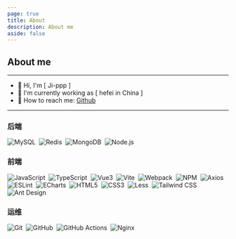 ```yaml
---
page: true
title: About
description: About me
aside: false
---
```


## About me

---

-   👋 Hi, I'm [ Ji-ppp ]
-   🚀️ I'm currently working as [ hefei in China ]
-   📮️ How to reach me: [Github](https://github.com/Jippp)

---

### 后端

<p>
  <!-- <img src="https://img.shields.io/badge/-Go-DCDCDC?logo=Go&logoColor=00ADD8" alt="Go" style="display: inline-block;" />&nbsp; -->
  <img src="https://img.shields.io/badge/-MySQL-4479A1?logo=MySQL&logoColor=FFF" alt="MySQL" style="display: inline-block;" />&nbsp;
  <img src="https://img.shields.io/badge/-Redis-DC382D?logo=Redis&logoColor=FFF" alt="Redis" style="display: inline-block;" />&nbsp;
  <img src="https://img.shields.io/badge/-MongoDB-47A248?logo=MongoDB&logoColor=FFF" alt="MongoDB" style="display: inline-block;" />&nbsp;
  <!-- <img src="https://img.shields.io/badge/-ElasticSearch-005571?logo=ElasticSearch&logoColor=FFF" alt="ElasticSearch" style="display: inline-block;" />&nbsp; -->
  <!-- <img src="https://img.shields.io/badge/-Logstash-A9A9A9?logo=Logstash&logoColor=005571" alt="Logstash" style="display: inline-block;" />&nbsp; -->
  <!-- <img src="https://img.shields.io/badge/-Kibana-A9A9A9?logo=Kibana&logoColor=005571" alt="Kibana" style="display: inline-block;" />&nbsp; -->
  <!-- <img src="https://img.shields.io/badge/-JWT-000?logo=JSON-Web-Tokens&logoColor=FFF" alt="JWT" style="display: inline-block;" />&nbsp; -->
  <!-- <img src="https://img.shields.io/badge/-JSON-000?logo=JSON&logoColor=FFF" alt="JSON" style="display: inline-block;" />&nbsp; -->
  <img src="https://img.shields.io/badge/-Node.js-D3D3D3?logo=Node.js&logoColor=339933" alt="Node.js" style="display: inline-block;" />&nbsp;
  <!-- <img src="https://img.shields.io/badge/-Python-A9A9A9?logo=Python&logoColor=3776AB" alt="Python" style="display: inline-block;" />&nbsp; -->
  <!-- <img src="https://img.shields.io/badge/-Spring-6DB33F?logo=Spring&logoColor=FFF" alt="Spring" style="display: inline-block;" />&nbsp; -->
  <!-- <img src="https://img.shields.io/badge/-Spring%20Boot-6DB33F?logo=Spring-Boot&logoColor=FFF" alt="Spring Boot" style="display: inline-block;" />&nbsp; -->
  <!-- <img src="https://img.shields.io/badge/-MariaDB-A9A9A9?logo=MariaDB&logoColor=003545" alt="MariaDB" style="display: inline-block;" />&nbsp; -->
  <!-- <img src="https://img.shields.io/badge/-PostgreSQL-C0C0C0?logo=PostgreSQL&logoColor=4169E1" alt="PostgreSQL" style="display: inline-block;" />&nbsp; -->
  <!-- <img src="https://img.shields.io/badge/-Oracle-C0C0C0?logo=Oracle&logoColor=F80000" alt="Oracle" style="display: inline-block;" />&nbsp; -->
  <!-- <img src="https://img.shields.io/badge/-Microsoft%20SQL%20Server-D3D3D3?logo=Microsoft-SQL-Server&logoColor=CC2927" alt="Microsoft SQL Server" style="display: inline-block;" />&nbsp; -->
  <!-- <img src="https://img.shields.io/badge/-RabbitMQ-FF6600?logo=RabbitMQ&logoColor=FFF" alt="RabbitMQ" style="display: inline-block;" />&nbsp; -->
  <!-- <img src="https://img.shields.io/badge/-Solr-D9411E?logo=Apache-Solr&logoColor=FFF" alt="Solr" style="display: inline-block;" />&nbsp; -->
  <!-- <img src="https://img.shields.io/badge/-Kafka-C0C0C0?logo=Apache-Kafka&logoColor=231F20" alt="Kafka" style="display: inline-block;" />&nbsp; -->
  <!-- <img src="https://img.shields.io/badge/-Consul-F24C53?logo=Consul&logoColor=FFF" alt="Consul" style="display: inline-block;" />&nbsp; -->
  <!-- <img src="https://img.shields.io/badge/-Tomcat-F8DC75?logo=Apache-Tomcat&logoColor=000" alt="Tomcat" style="display: inline-block;" />&nbsp; -->
  <!-- <img src="https://img.shields.io/badge/-JUnit5-25A162?logo=JUnit5&logoColor=FFF" alt="JUnit5" style="display: inline-block;" />&nbsp; -->
  <!-- <img src="https://img.shields.io/badge/-Liquibase-2962FF?logo=Liquibase&logoColor=FFF" alt="Liquibase" style="display: inline-block;" />&nbsp; -->
  <!-- <img src="https://img.shields.io/badge/-Maven-C71A36?logo=Apache-Maven&logoColor=FFF" alt="Maven" style="display: inline-block;" />&nbsp; -->
  <!-- <img src="https://img.shields.io/badge/-Gradle-D3D3D3?logo=Gradle&logoColor=02303A" alt="Gradle" style="display: inline-block;" />&nbsp; -->
  <!-- <img src="https://img.shields.io/badge/-Spring%20Security-6DB33F?logo=Spring-Security&logoColor=FFF" alt="Spring Security" style="display: inline-block;" />&nbsp; -->
  <!-- <img src="https://img.shields.io/badge/-Hibernate-59666C?logo=Hibernate&logoColor=FFF" alt="Hibernate" style="display: inline-block;" />&nbsp; -->
  <!-- <img src="https://img.shields.io/badge/-Java-F78C40?logo=OpenJDK&logoColor=FFF" alt="Java" style="display: inline-block;" />&nbsp; -->
  <!-- <img src="https://img.shields.io/badge/-Android-C0C0C0?logo=Android&logoColor=3DDC84" alt="Android" style="display: inline-block;" />&nbsp; -->
  <!-- <img src="https://img.shields.io/badge/-GraphQL-FFF?logo=GraphQL&logoColor=E10098" alt="GraphQL" style="display: inline-block;" />&nbsp; -->
</p>

### 前端

<p>
  <img src="https://img.shields.io/badge/-JavaScript-A9A9A9?logo=JavaScript&logoColor=F7DF1E" alt="JavaScript" style="display: inline-block;" />&nbsp;
  <img src="https://img.shields.io/badge/-TypeScript-C0C0C0?logo=TypeScript&logoColor=3178C6" alt="TypeScript" style="display: inline-block;" />&nbsp;
  <img src="https://img.shields.io/badge/-Vue3-C0C0C0?logo=Vue.js&logoColor=4FC08D" alt="Vue3" style="display: inline-block;" />&nbsp;
  <img src="https://img.shields.io/badge/-Vite-D3D3D3?logo=Vite&logoColor=646CFF" alt="Vite" style="display: inline-block;" />&nbsp;
  <img src="https://img.shields.io/badge/-Webpack-D3D3D3?logo=Webpack&logoColor=8DD6F9" alt="Webpack" style="display: inline-block;" />&nbsp;
  <img src="https://img.shields.io/badge/-NPM-C0C0C0?logo=npm&logoColor=CB3837" alt="NPM" style="display: inline-block;" />&nbsp;
  <img src="https://img.shields.io/badge/-Axios-C0C0C0?logo=Axios&logoColor=5A29E4" alt="Axios" style="display: inline-block;" />&nbsp;
  <img src="https://img.shields.io/badge/-ESLint-C0C0C0?logo=ESLint&logoColor=4B32C3" alt="ESLint" style="display: inline-block;" />&nbsp;
  <img src="https://img.shields.io/badge/-ECharts-C0C0C0?logo=Apache-ECharts&logoColor=AA344D" alt="ECharts" style="display: inline-block;" />&nbsp;
  <img src="https://img.shields.io/badge/-HTML5-A9A9A9?logo=HTML5&logoColor=E34F26" alt="HTML5" style="display: inline-block;" />&nbsp;
  <img src="https://img.shields.io/badge/-CSS3-A9A9A9?logo=CSS3&logoColor=1572B6" alt="CSS3" style="display: inline-block;" />&nbsp;
  <img src="https://img.shields.io/badge/-Less-D3D3D3?logo=Less&logoColor=1D365D" alt="Less" style="display: inline-block;" />&nbsp;
  <img src="https://img.shields.io/badge/-Tailwind%20CSS-FFF?logo=Tailwind-CSS&logoColor=06B6D4" alt="Tailwind CSS" style="display: inline-block;" />&nbsp;
  <img src="https://img.shields.io/badge/-Ant%20Design-C0C0C0?logo=Ant-Design&logoColor=0170FE" alt="Ant Design" style="display: inline-block;" />&nbsp;
  <!-- <img src="https://img.shields.io/badge/-jQuery-0769AD?logo=jQuery&logoColor=FFF" alt="jQuery" style="display: inline-block;" />&nbsp; -->
  <!-- <img src="https://img.shields.io/badge/-Bootstrap-7952B3?logo=Bootstrap&logoColor=FFF" alt="BootStrap" style="display: inline-block;" />&nbsp; -->
</p>

### 运维

<p>
  <img src="https://img.shields.io/badge/-Git-F05032?logo=Git&logoColor=FFF" alt="Git" style="display: inline-block;" />&nbsp;
  <img src="https://img.shields.io/badge/-GitHub-181717?logo=GitHub&logoColor=FFF" alt="GitHub" style="display: inline-block;" />&nbsp;
  <img src="https://img.shields.io/badge/-GitHub%20Actions-2088FF?logo=GitHub-Actions&logoColor=FFF" alt="GitHub Actions" style="display: inline-block;" />&nbsp;
  <!-- <img src="https://img.shields.io/badge/-Docker-2496ED?logo=Docker&logoColor=FFF" alt="Docker" style="display: inline-block;" />&nbsp; -->
  <!-- <img src="https://img.shields.io/badge/-Kubernetes-326CE5?logo=Kubernetes&logoColor=FFF" alt="Kubernetes" style="display: inline-block;" />&nbsp; -->
  <!-- <img alt="bash" src="https://img.shields.io/badge/bash-blue?logo=gnubash" style="display:inline-block"/>&nbsp; -->
  <!-- <img alt="debian" src="https://img.shields.io/badge/debian-red?logo=debian&logoColor=white" style="display:inline-block"/>&nbsp; -->
  <!-- <img src="https://img.shields.io/badge/-CentOS-262577?logo=CentOS&logoColor=FFF" alt="CentOS" style="display: inline-block;" />&nbsp; -->
  <img src="https://img.shields.io/badge/-Nginx-009639?logo=Nginx&logoColor=FFF" alt="Nginx" style="display: inline-block;" />&nbsp;
  <!-- <img src="https://img.shields.io/badge/-VMware-607078?logo=VMware&logoColor=FFF" alt="VMware" style="display: inline-block;" />&nbsp; -->
  <!-- <img src="https://img.shields.io/badge/-Prometheus-C0C0C0?logo=Prometheus&logoColor=E6522C" alt="Prometheus" style="display: inline-block;" />&nbsp; -->
  <!-- <img src="https://img.shields.io/badge/-Grafana-DCDCDC?logo=Grafana&logoColor=F46800" alt="Grafana" style="display: inline-block;" />&nbsp; -->
  <!-- <img src="https://img.shields.io/badge/-Ansible-FFF?logo=Ansible&logoColor=EE0000" alt="Ansible" style="display: inline-block;" />&nbsp; -->
  <!-- <img src="https://img.shields.io/badge/-Lua-FFF?&logo=Lua&logoColor=2C2D72" alt="Lua" style="display: inline-block;" />&nbsp; -->

</p>

<!-- ### 开发工具

<p>
  <img src="https://img.shields.io/badge/nvovim-blue?logo=vim&logoColor=white " alt="Neovim" style="display: inline-block;" />&nbsp;
  <img src="https://img.shields.io/badge/-VSCode-C0C0C0?logo=Visual-Studio-Code&logoColor=007ACC" alt="VSCode" style="display: inline-block;" />&nbsp;
   <img src="https://img.shields.io/badge/-Intellij%20IDEA-000?logo=Intellij-IDEA&logoColor=FFF" alt="Intellij IDEA" style="display: inline-block;" />&nbsp;
  <img src="https://img.shields.io/badge/-Eclipse-2C2255?logo=Eclipse&logoColor=FFF" alt="Eclipse" style="display: inline-block;" />&nbsp;
  <img src="https://img.shields.io/badge/-WebStorm-000?logo=WebStorm&logoColor=FFF" alt="WebStorm" style="display: inline-block;" />&nbsp;
  <img src="https://img.shields.io/badge/-PyCharm-C0C0C0?logo=PyCharm&logoColor=000" alt="PyCharm" style="display: inline-block;" />&nbsp;
  <img src="https://img.shields.io/badge/-Android%20Studio-C0C0C0?logo=Android-Studio&logoColor=3DDC84" alt="Android Studio" style="display: inline-block;" />&nbsp;
</p> -->

